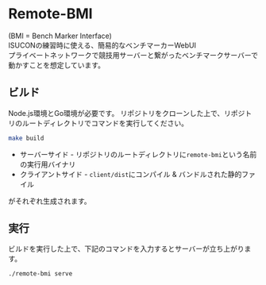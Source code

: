 # Remote-BMI

(BMI = Bench Marker Interface)  
ISUCONの練習時に使える、簡易的なベンチマーカーWebUI  
プライベートネットワークで競技用サーバーと繋がったベンチマークサーバーで動かすことを想定しています。

## ビルド

Node.js環境とGo環境が必要です。
リポジトリをクローンした上で、リポジトリのルートディレクトリでコマンドを実行してください。

```sh
make build
```

- サーバーサイド - リポジトリのルートディレクトリに`remote-bmi`という名前の実行用バイナリ
- クライアントサイド - `client/dist`にコンパイル & バンドルされた静的ファイル

がそれぞれ生成されます。

## 実行

ビルドを実行した上で、下記のコマンドを入力するとサーバーが立ち上がります。

```sh
./remote-bmi serve
```
